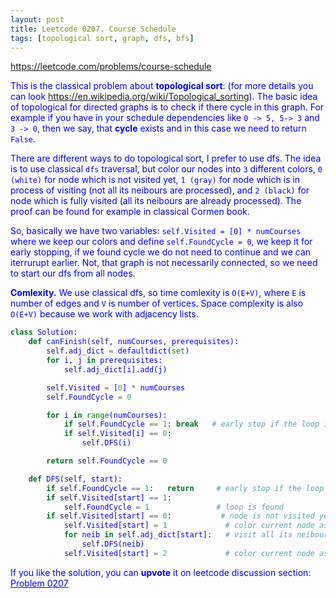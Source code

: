 ```yaml
---
layout: post
title: Leetcode 0207. Course Schedule
tags: [topological sort, graph, dfs, bfs]
---
```


<a href="https://leetcode.com/problems/course-schedule"> <font color = blue>https://leetcode.com/problems/course-schedule

This is the classical problem about **topological sort**: (for more details you can look https://en.wikipedia.org/wiki/Topological_sorting). The basic idea of topological for directed graphs is to check if there cycle in this graph. For example if you have in your  schedule dependencies like `0 -> 5, 5-> 3` and `3 -> 0`, then we say, that **cycle** exists and in this case we need to return `False`.

There are different ways to do topological sort, I prefer to use dfs. The idea is to use classical `dfs` traversal, but color our nodes into `3` different colors, `0 (white)` for node which is not visited yet, `1 (gray)` for node which is in process of visiting (not all its neibours are processed), and `2 (black)` for node which is fully visited (all its neibours are already processed). The proof can be found for example in classical Cormen book. 

So, basically we have two variables:  `self.Visited = [0] * numCourses` where we keep our colors and define `self.FoundCycle = 0`, we keep it for early stopping, if we found cycle we do not need to continue and we can iterrurupt earlier. Not, that graph is not necessarily connected, so we need to start our dfs from all nodes. 

**Comlexity.** We use classical dfs, so time comlexity is `O(E+V)`, where `E` is number of edges and `V` is number of vertices. Space complexity is also `O(E+V)` because we work with adjacency lists.

```python
class Solution:
    def canFinish(self, numCourses, prerequisites):
        self.adj_dict = defaultdict(set)
        for i, j in prerequisites:
            self.adj_dict[i].add(j)

        self.Visited = [0] * numCourses
        self.FoundCycle = 0

        for i in range(numCourses):
            if self.FoundCycle == 1: break   # early stop if the loop is found
            if self.Visited[i] == 0:
                self.DFS(i)

        return self.FoundCycle == 0

    def DFS(self, start):
        if self.FoundCycle == 1:   return     # early stop if the loop is found    
        if self.Visited[start] == 1:
            self.FoundCycle = 1               # loop is found
        if self.Visited[start] == 0:           # node is not visited yet, visit it
            self.Visited[start] = 1             # color current node as gray
            for neib in self.adj_dict[start]:   # visit all its neibours
                self.DFS(neib)
            self.Visited[start] = 2             # color current node as black
```

If you like the solution, you can **upvote** it on leetcode discussion section:<a href="https://leetcode.com/problems/course-schedule/discuss/658297/python-topological-sort-with-recurcive-dfs-explained"> <font color = blue>Problem 0207
